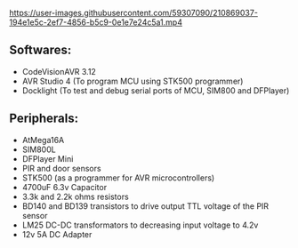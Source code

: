 
https://user-images.githubusercontent.com/59307090/210869037-194e1e5c-2ef7-4856-b5c9-0e1e7e24c5a1.mp4



## Softwares:
+ CodeVisionAVR 3.12
+ AVR Studio 4 (To program MCU using STK500 programmer)
+ Docklight (To test and debug serial ports of MCU, SIM800 and DFPlayer)

## Peripherals:
+ AtMega16A
+ SIM800L
+ DFPlayer Mini
+ PIR and door sensors
+ STK500 (as a programmer for AVR microcontrollers)
+ 4700uF 6.3v Capacitor
+ 3.3k and 2.2k ohms resistors
+ BD140 and BD139 transistors to drive output TTL voltage of the PIR sensor
+ LM25 DC-DC transformators to decreasing input voltage to 4.2v
+ 12v 5A DC Adapter
